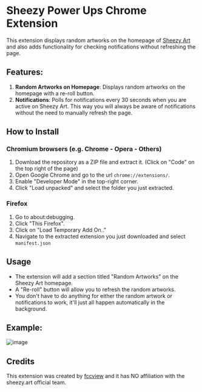 # Sheezy Power Ups Chrome Extension

This extension displays random artworks on the homepage of [Sheezy Art](https://sheezy.art) and also adds functionality for checking notifications without refreshing the page.

## Features:

1. **Random Artworks on Homepage**: Displays random artworks on the homepage with a re-roll button.
2. **Notifications**: Polls for notifications every 30 seconds when you are active on Sheezy Art. This way you will always be aware of notifications without the need to manually refresh the page.

## How to Install

### Chromium browsers (e.g. Chrome - Opera - Others)

1. Download the repository as a ZIP file and extract it. (Click on "Code" on the top right of the page)
2. Open Google Chrome and go to the url `chrome://extensions/`.
3. Enable "Developer Mode" in the top-right corner.
4. Click "Load unpacked" and select the folder you just extracted.

### Firefox

1. Go to about:debugging.
2. Click "This Firefox".
3. Click on "Load Temporary Add On.."
4. Navigate to the extracted extension you just downloaded and select `manifest.json`

## Usage

- The extension will add a section titled "Random Artworks" on the Sheezy Art homepage.
- A "Re-roll" button will allow you to refresh the random artworks.
- You don't have to do anything for either the random artwork or notifications to work, it'll just all happen automatically in the background.

## Example:

![image](https://i.imgur.com/i9CKz1V.png)

## Credits

This extension was created by [fccview](https://sheezy.art/fccview) and it has NO affiliation with the sheezy.art official team.

